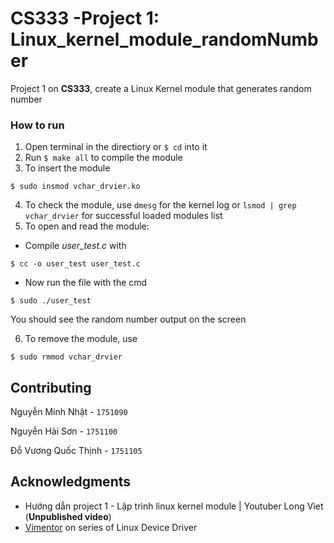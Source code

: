 # CS333 -Project 1: Linux_kernel_module_randomNumber

Project 1 on **CS333**, create a Linux Kernel module that generates random number

### How to run
1. Open terminal in the directiory or `$ cd` into it
2. Run `$ make all` to compile the module
3. To insert the module  
```
$ sudo insmod vchar_drvier.ko
```
4. To check the module, use `dmesg` for the kernel log or `lsmod | grep vchar_drvier` for successful loaded modules list
5. To open and read the module:
  - Compile *user_test.c* with 
  ```
  $ cc -o user_test user_test.c
  ```
  - Now run the file with the cmd
  ```
  $ sudo ./user_test
  ```
  You should see the random number output on the screen

6. To remove the module, use 
```
$ sudo rmmod vchar_drvier
```

## Contributing
Nguyễn Minh Nhật    - `1751090`

Nguyễn Hải Sơn      - `1751100`

Đỗ Vương Quốc Thịnh - `1751105`


## Acknowledgments
- Hướng dẫn project 1 - Lập trình linux kernel module | Youtuber Long Viet (**Unpublished video**)
- [Vimentor](https://vimentor.com/vi/lesson/gioi-thieu-khoa-hoc) on series of Linux Device Driver


